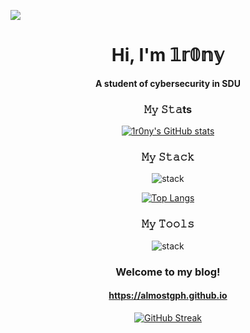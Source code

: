 <!--
**AlmostGPH/AlmostGPH** is a ✨ _special_ ✨ repository because its `README.md` (this file) appears on your GitHub profile.

Here are some ideas to get you started:

- 🔭 I’m currently working on ...
- 🌱 I’m currently learning ...
- 👯 I’m looking to collaborate on ...
- 🤔 I’m looking for help with ...
- 💬 Ask me about ...
- 📫 How to reach me: ...
- 😄 Pronouns: ...
- ⚡ Fun fact: ...
-->

<a href="https://smms.app/image/VPj2XqzFITxRugb" target="_blank"><img src="https://s2.loli.net/2024/07/06/VPj2XqzFITxRugb.png" ></a>

<div align="center">
  <h1>Hi, I'm 𝟙𝕣𝟘𝕟𝕪</h1>
  <h4>A student of cybersecurity in <b>SDU</b></h4>
</div>




<div align="center">
  <h3>𝙼𝚢 𝚂𝚝𝚊ts</h3>
</div>

<div align="center">
    <a href="https://github.com/anuraghazra/github-readme-stats">  
      <img src="https://github-readme-stats.vercel.app/api?username=AlmostGPH&show_icons=true&theme=tokyonight" alt="1r0ny's GitHub stats">
    </a>
</div>





<div align="center">
  <h3>𝙼𝚢 𝚂𝚝𝚊𝚌𝚔</h3>
</div>

<div align="center">
  
![stack](https://skillicons.dev/icons?i=c,cpp,python,md,nodejs,rust,js,css,docker,latex&perline=5&theme=dark)

</div>



<div align="center">
    <a href="https://github.com/anuraghazra/github-readme-stats">
      <img src="https://github-readme-stats.vercel.app/api/top-langs/?username=AlmostGPH&layout=compact&theme=tokyonight" alt="Top Langs">
    </a>
</div>




<div align="center">
  <h3>𝙼𝚢 𝚃𝚘𝚘𝚕𝚜</h3>
</div>

<div align="center">
  
![stack](https://skillicons.dev/icons?i=vscode,windows,neovim,vim,github,obsidian,linux,arch,kali,photoshop&perline=5&theme=dark)
  
</div>

<div align="center">
  <h3>Welcome to my blog!</h3>
  <h4><a href="https://almostgph.github.io">https://almostgph.github.io</a></h4>
</div>


<div align="center">
    <a href="https://git.io/streak-stats">
      <img src="https://github-readme-streak-stats.herokuapp.com/?user=AlmostGPH&theme=tokyonight" alt="GitHub Streak">
    </a>
</div>
